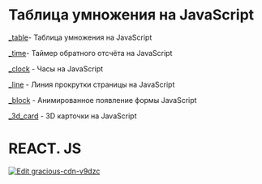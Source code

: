 

#  Таблица умножения на JavaScript
[_table](https://github.com/barabas007/barabas007.github.io/tree/master/_table_gt)- Таблица умножения на JavaScript

[_time](https://github.com/barabas007/barabas007-github.io)- Таймер обратного отсчёта на JavaScript

[_clock](https://github.com/barabas007/_clock/tree/master/_clock) - Часы на JavaScript

[_line](https://github.com/barabas007/_line) - Линия прокрутки страницы на JavaScript

[_block](https://github.com/barabas007/_block/tree/master) - Анимированное появление формы JavaScript

[_3d_card](https://github.com/barabas007/_3d_card/tree/master) - 3D карточки на JavaScript


# REACT. JS
[![Edit gracious-cdn-v9dzc](https://codesandbox.io/static/img/play-codesandbox.svg)](https://codesandbox.io/s/gracious-cdn-v9dzc?fontsize=14)


